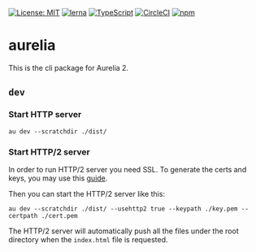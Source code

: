 [![License: MIT](https://img.shields.io/badge/License-MIT-yellow.svg)](https://opensource.org/licenses/MIT)
[![lerna](https://img.shields.io/badge/maintained%20with-lerna-cc00ff.svg)](https://lernajs.io/)
[![TypeScript](https://img.shields.io/badge/%3C%2F%3E-TypeScript-%230074c1.svg)](http://www.typescriptlang.org/)
[![CircleCI](https://circleci.com/gh/aurelia/aurelia.svg?style=shield)](https://circleci.com/gh/aurelia/aurelia)
[![npm](https://img.shields.io/npm/v/aurelia.svg?maxAge=3600)](https://www.npmjs.com/package/aurelia)
# aurelia

This is the cli package for Aurelia 2.


## `dev`

### Start HTTP server

```shell
au dev --scratchdir ./dist/
```

### Start HTTP/2 server
In order to run HTTP/2 server you need SSL. To generate the certs and keys, you may use this [guide](https://nodejs.org/en/knowledge/HTTP/servers/how-to-create-a-HTTPS-server/).

Then you can start the HTTP/2 server like this:

```shell
au dev --scratchdir ./dist/ --usehttp2 true --keypath ./key.pem --certpath ./cert.pem
```

The HTTP/2 server will automatically push all the files under the root directory when the `index.html` file is requested.
